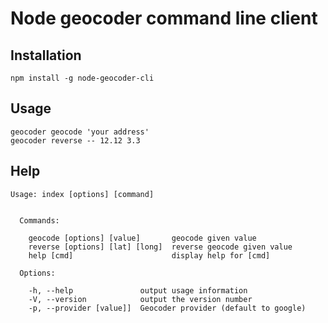 # Node geocoder command line client

## Installation

```shell
npm install -g node-geocoder-cli
```

## Usage

```shell
geocoder geocode 'your address'
geocoder reverse -- 12.12 3.3
```


## Help
```shell
Usage: index [options] [command]


  Commands:

    geocode [options] [value]       geocode given value
    reverse [options] [lat] [long]  reverse geocode given value
    help [cmd]                      display help for [cmd]

  Options:

    -h, --help               output usage information
    -V, --version            output the version number
    -p, --provider [value]]  Geocoder provider (default to google)
```
